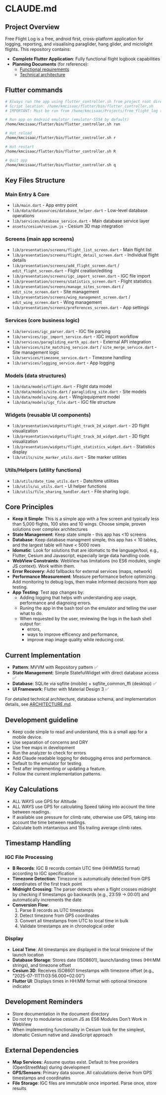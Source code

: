 # CLAUDE.md

## Project Overview

Free Flight Log is a free, android first, cross-platform application for
logging, reporting, and visualising paraglider, hang glider, and microlight flights. This repository contains:

- **Complete Flutter Application**: Fully functional flight logbook capabilities
- **Planning Documents** (for reference):
  - [Functional requirements](documentation/FUNCTIONAL_SPECIFICATION.md)
  - [Technical architecture](documentation/TECHNICAL_DESIGN.md)

## Flutter commands

```bash
# Always run the app using flutter_controller.sh from project root directory
# Script location: /home/kmcisaac/flutter/bin/flutter_controller.sh
# IMPORTANT: Must be run from /home/kmcisaac/Projects/free_flight_log (project root), NOT from free_flight_log_app subdirectory

# Run app on Android emulator (emulator-5554 by default)
/home/kmcisaac/flutter/bin/flutter_controller.sh run 

# Hot reload
/home/kmcisaac/flutter/bin/flutter_controller.sh r

# Hot restart
/home/kmcisaac/flutter/bin/flutter_controller.sh R

# Quit app
/home/kmcisaac/flutter/bin/flutter_controller.sh q
```

## Key Files Structure

### **Main Entry & Core**

- `lib/main.dart` - App entry point
- `lib/data/datasources/database_helper.dart` - Low-level database operations
- `lib/services/database_service.dart` - Main database service layer
- `assets/cesium/cesium.js` - Cesium 3D map integration

### **Screens** (main app screens)

- `lib/presentation/screens/flight_list_screen.dart` - Main flight list
- `lib/presentation/screens/flight_detail_screen.dart` - Individual flight details
- `lib/presentation/screens/add_flight_screen.dart` / `edit_flight_screen.dart` - Flight creation/editing
- `lib/presentation/screens/igc_import_screen.dart` - IGC file import
- `lib/presentation/screens/statistics_screen.dart` - Flight statistics
- `lib/presentation/screens/manage_sites_screen.dart` / `edit_site_screen.dart` - Site management
- `lib/presentation/screens/wing_management_screen.dart` / `edit_wing_screen.dart` - Wing management
- `lib/presentation/screens/preferences_screen.dart` - App settings

### **Services** (core business logic)

- `lib/services/igc_parser.dart` - IGC file parsing
- `lib/services/igc_import_service.dart` - IGC import workflow
- `lib/services/paragliding_earth_api.dart` - External API integration
- `lib/services/site_matching_service.dart` / `site_merge_service.dart` - Site management logic
- `lib/services/timezone_service.dart` - Timezone handling
- `lib/services/logging_service.dart` - App logging

### **Models** (data structures)

- `lib/data/models/flight.dart` - Flight data model
- `lib/data/models/site.dart` / `paragliding_site.dart` - Site models
- `lib/data/models/wing.dart` - Wing/equipment model
- `lib/data/models/igc_file.dart` - IGC file structure

### **Widgets** (reusable UI components)

- `lib/presentation/widgets/flight_track_2d_widget.dart` - 2D flight visualization
- `lib/presentation/widgets/flight_track_3d_widget.dart` - 3D flight visualization
- `lib/presentation/widgets/flight_statistics_widget.dart` - Statistics display
- `lib/utils/site_marker_utils.dart` - Site marker utilities

### **Utils/Helpers** (utility functions)

- `lib/utils/date_time_utils.dart` - Date/time utilities
- `lib/utils/ui_utils.dart` - UI helper functions
- `lib/utils/file_sharing_handler.dart` - File sharing logic

## Core Principles

- **Keep it Simple**: This is a simple app with a few screen and typically less than 5,000 flights, 100 sites and 10 wings. Choose simple, proven solutions over complex architectures
- **State Management**: Keep state simple - this app has <10 screens
- **Database**: Keep database managment simple, this app has < 10 tables, and the largest table will have < 5000 rows
- **Idomatic**: Look for solutions that are idomatic to the language/tool, e.g., Flutter, Cesium and Javascript, especially large data handling code.
- **WebView Constraints**: WebView has limitations (no ES6 modules, single JS context). Work within them.
- **Error Recovery**: Add fallbacks for external services (maps, network)
- **Performance Measurement**: Measure performance before optimizing. Add monitoring to debug logs, then make informed decisions from app testing.
- **App Testing**: Test app changes by:
  - Adding logging that helps with understanding app usage, performance and diagnoing errors.
  - Runing the app in the bash tool on the emulator and telling the user what to do.
  - When requested by the user, reviewing the logs in the bash shell output for:
    - errors,
    - ways to improve efficency and performance,
    - improve map image quality while reducing cost.

## Current Implementation

- **Pattern**: MVVM with Repository pattern ✅
- **State Management**: Simple StatefulWidget with direct database access ✅
- **Database**: SQLite via sqflite (mobile) + sqflite_common_ffi (desktop) ✅
- **UI Framework**: Flutter with Material Design 3 ✅

For detailed technical architecture, database schema, and implementation details, see [ARCHITECTURE.md](documentation/ARCHITECTURE.md).

## Development guideline

- Keep code simple to read and understand, this is a small app for a mobile device.
- Use separation of concerns and DRY
- Use free maps in development
- Run the analyzer to check for errors
- Add Claude readable logging for debugging erros and performance.
- Default to the emulator for testing
- Test after implementing or updating a feature.
- Follow the current implementation patterns.

## Key Calculations

- ALL WAYS use GPS for Altitude
- ALL WAYS use GPS for calculating Speed taking into account the time between readings.
- If available use pressure for climb rate, otherwise use GPS, taking into account the time between readings.
- Calculate both intantanious and 15s trailing average climb rates.

## Timestamp Handling

### IGC File Processing

- **B Records**: IGC B records contain UTC time (HHMMSS format) according to IGC specification
- **Timezone Detection**: Timezone is automatically detected from GPS coordinates of the first track point
- **Midnight Crossing**: The parser detects when a flight crosses midnight by checking if timestamps go backwards (e.g., 23:59 → 00:01) and automatically increments the date
- **Conversion Flow**:
  1. Parse B records as UTC timestamps
  2. Detect timezone from GPS coordinates
  3. Convert all timestamps from UTC to local time in bulk
  4. Validate timestamps are in chronological order

### Display

- **Local Time**: All timestamps are displayed in the local timezone of the launch location
- **Database Storage**: Stores date (ISO8601), launch/landing times (HH:MM strings), and timezone offset
- **Cesium 3D**: Receives ISO8601 timestamps with timezone offset (e.g., "2025-07-11T11:03:56.000+02:00")
- **Flutter UI**: Displays times in HH:MM format with optional timezone indicator

## Development Reminders

- Store documentation in the document directory
- Do not try to modularise cesium JS as ES6 Modules Don't Work in WebView
- When implementing functionality in Cesium look for the simplest, idomatic Cesium native and JavaScript approach

## External Dependencies

- **Map Services**: Assume quotas exist. Default to free providers (OpenStreetMap) during development
- **GPS/Sensors**: Primary data source. All calculations derive from GPS timestamps and coordinates
- **File Storage**: IGC files are immutable once imported. Parse once, store results

